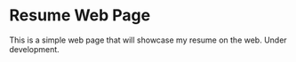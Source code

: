# Resume Web Page
This is a simple web page that will showcase my resume on the web. Under development. 
